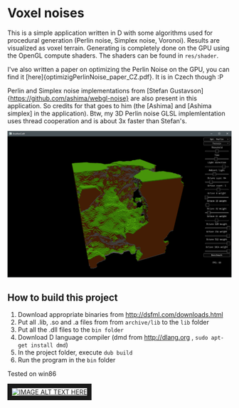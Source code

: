 # Voxel noises
This is a simple application written in D with some algorithms used for procedural generation (Perlin noise, Simplex noise, Voronoi). Results are visualized as voxel terrain. Generating is completely done on the GPU using the OpenGL compute shaders. The shaders can be found in `res/shader`.

I've also written a paper on optimizing the Perlin Noise on the GPU, you can find it [here]{optimizigPerlinNoise_paper_CZ.pdf}. It is in Czech though :P

Perlin and Simplex noise implementations from [Stefan Gustavson]{https://github.com/ashima/webgl-noise} are also present in this application. So credits for that goes to him (the [Ashima] and [Ashima simplex] in the application). Btw, my 3D Perlin noise GLSL implemlentation uses thread cooperation and is about 3x faster than Stefan's.

![App screenshot](appSshot.PNG)

## How to build this project
1. Download appropriate binaries from http://dsfml.com/downloads.html
2. Put all .lib, .so and .a files from from `archive/lib` to the `lib` folder
3. Put all the .dll files to the `bin folder`
4. Download D language compiler (dmd from http://dlang.org , `sudo apt-get install dmd`)
5. In the project folder, execute `dub build`
6. Run the program in the `bin` folder

Tested on win86

<a href="http://www.youtube.com/watch?feature=player_embedded&v=6iHqdHksTco
" target="_blank"><img src="http://img.youtube.com/vi/6iHqdHksTco/0.jpg" 
alt="IMAGE ALT TEXT HERE" width="240" height="180" border="10" /></a>